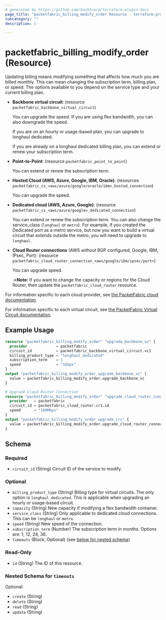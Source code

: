 ```yaml
---
# generated by https://github.com/hashicorp/terraform-plugin-docs
page_title: "packetfabric_billing_modify_order Resource - terraform-provider-packetfabric"
subcategory: ""
description: |-
  
---
```


# packetfabric_billing_modify_order (Resource)

Updating billing means modifying something that affects how much you are billed monthly. This can mean changing the subscription term, billing plan, or speed. The options available to you depend on the service type and your current billing plan. 



* **Backbone virtual circuit**: (resource `packetfabric_backbone_virtual_circuit`)

    You can upgrade the speed. If you are using flex bandwidth, you can also downgrade the speed.

    If you are on an hourly or usage-based plan, you can upgrade to longhaul dedicated. 
    
    If you are already on a longhaul dedicated billing plan, you can extend or renew your subscription term. 
* **Point-to-Point**: (resource `packetfabric_point_to_point`)

    You can extend or renew the subscription term. 
* **Hosted Cloud (AWS, Azure, Google, IBM, Oracle)**: (resources `packetfabric_cs_<aws/azure/google/oracle/ibm>_hosted_connection`)

    You can upgrade the speed.
* **Dedicated cloud (AWS, Azure, Google)**: (resource `packetfabric_cs_<aws/azure/google>_dedicated_connection`)

    You can extend or renew the subscription term. You can also change the service_class (`longhaul` or `metro`). For example, if you created the Dedicated port as a metro service, but now you want to build a virtual circuit that extends outside the metro, you will need to upgrade to `longhaul`. 
* **Cloud Router connections** (AWS without BGP configured, Google, IBM, IPsec, Port): (resource `packetfabric_cloud_router_connection_<aws/google/ibm/ipsec/port>`)

    You can upgrade speed.

    ->**Note:** If you want to change the capacity or regions for the Cloud Router, then update the `packetfabric_cloud_router` resource.

For information specific to each cloud provider, see [the PacketFabric cloud documentation](https://docs.packetfabric.com/cloud/general/upgrade/).

For information specific to each virtual circuit, see [the PacketFabric Virtual Circuit documentation](https://docs.packetfabric.com/vc/manage/upgrade/).


## Example Usage

```terraform
resource "packetfabric_billing_modify_order" "upgrade_backbone_vc" {
  provider             = packetfabric
  circuit_id           = packetfabric_backbone_virtual_circuit.vc1
  billing_product_type = "longhaul_dedicated"
  subscription_term    = 1
  speed                = "1Gbps"
}
output "packetfabric_billing_modify_order_upgrade_backbone_vc" {
  value = packetfabric_billing_modify_order.upgrade_backbone_vc
}

# Upgrade Cloud Router Connection
resource "packetfabric_billing_modify_order" "upgrade_cloud_router_connection" {
  provider   = packetfabric
  circuit_id = packetfabric_cloud_router.cr1.id
  speed      = "100Mbps"
}
output "packetfabric_billing_modify_order_upgrade_crc" {
  value = packetfabric_billing_modify_order.upgrade_cloud_router_connection
}
```

<!-- schema generated by tfplugindocs -->
## Schema

### Required

- `circuit_id` (String) Circuit ID of the service to modify.

### Optional

- `billing_product_type` (String) Billing type for virtual circuits. The only option is `longhaul_dedicated`. This is applicable when upgrading an hourly or usage-based circuit.
- `capacity` (String) New capacity if modifying a flex bandwidth container.
- `service_class` (String) Only applicable to dedicated cloud connections. This can be `longhaul` or `metro`.
- `speed` (String) New speed of the connection.
- `subscription_term` (Number) The subscription term in months. Options are: 1, 12, 24, 36.
- `timeouts` (Block, Optional) (see [below for nested schema](#nestedblock--timeouts))

### Read-Only

- `id` (String) The ID of this resource.

<a id="nestedblock--timeouts"></a>
### Nested Schema for `timeouts`

Optional:

- `create` (String)
- `delete` (String)
- `read` (String)
- `update` (String)


